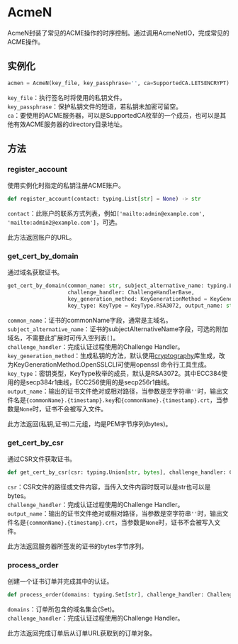 # AcmeN

AcmeN封装了常见的ACME操作的时序控制。通过调用AcmeNetIO，完成常见的ACME操作。

## 实例化

```python
acmen = AcmeN(key_file, key_passphrase='', ca=SupportedCA.LETSENCRYPT)
```

`key_file`：执行签名时将使用的私钥文件。<br>
`key_passphrase`：保护私钥文件的短语，若私钥未加密可留空。<br>
`ca`：要使用的ACME服务器，可以是SupportedCA枚举的一个成员，也可以是其他有效ACME服务器的directory目录地址。

## 方法

### register_account

使用实例化时指定的私钥注册ACME账户。

```python
def register_account(contact: typing.List[str] = None) -> str
```

`contact`：此账户的联系方式列表，例如`['mailto:admin@example.com', 'mailto:admin2@example.com']`，可选。

此方法返回账户的URL。

### get_cert_by_domain

通过域名获取证书。

```python
get_cert_by_domain(common_name: str, subject_alternative_name: typing.List[str],
                   challenge_handler: ChallengeHandlerBase,
                   key_generation_method: KeyGenerationMethod = KeyGenerationMethod.CryptographyLib,
                   key_type: KeyType = KeyType.RSA3072, output_name: str = '') -> (bytes, bytes):
```

`common_name`：证书的commonName字段，通常是主域名。<br>
`subject_alternative_name`：证书的subjectAlternativeName字段，可选的附加域名，不需要此扩展时可传入空列表`[]`。<br>
`challenge_handler`：完成认证过程使用的Challenge Handler。<br>
`key_generation_method`：生成私钥的方法，默认使用[cryptography](https://cryptography.io)库生成，改为KeyGenerationMethod.OpenSSLCLI可使用openssl 命令行工具生成。<br>
`key_type`：密钥类型，KeyType枚举的成员，默认是RSA3072。其中ECC384使用的是secp384r1曲线，ECC256使用的是secp256r1曲线。<br>
`output_name`：输出的证书文件绝对或相对路径，当参数是空字符串`''`时，输出文件名是`{commonName}.{timestamp}.key`和`{commonName}.{timestamp}.crt`，当参数是`None`时，证书不会被写入文件。

此方法返回(私钥,证书)二元组，均是PEM字节序列(bytes)。

### get_cert_by_csr

通过CSR文件获取证书。

```python
def get_cert_by_csr(csr: typing.Union[str, bytes], challenge_handler: ChallengeHandlerBase, output_name: str = None) -> bytes:
```

`csr`：CSR文件的路径或文件内容，当传入文件内容时既可以是str也可以是bytes。<br>
`challenge_handler`：完成认证过程使用的Challenge Handler。<br>
`output_name`：输出的证书文件绝对或相对路径，当参数是空字符串`''`时，输出文件名是`{commonName}.{timestamp}.crt`，当参数是`None`时，证书不会被写入文件。

此方法返回服务器所签发的证书的bytes字节序列。

### process_order

创建一个证书订单并完成其中的认证。

```python
def process_order(domains: typing.Set[str], challenge_handler: ChallengeHandlerBase) -> AcmeResponse
```

`domains`：订单所包含的域名集合(Set)。<br>
`challenge_handler`：完成认证过程使用的Challenge Handler。

此方法返回完成订单后从订单URL获取到的订单对象。